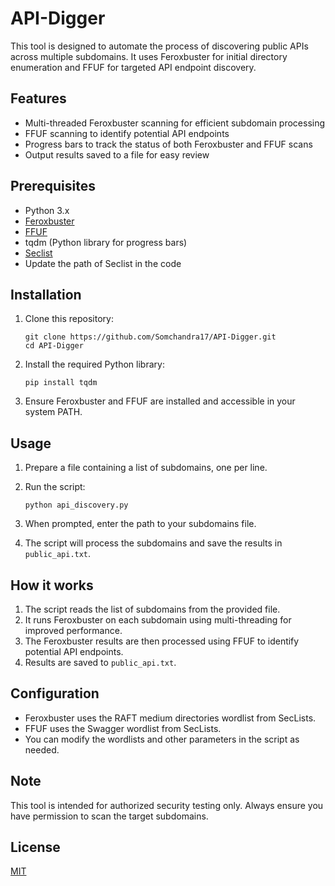 # API-Digger

This tool is designed to automate the process of discovering public APIs across multiple subdomains. It uses Feroxbuster for initial directory enumeration and FFUF for targeted API endpoint discovery.

## Features

- Multi-threaded Feroxbuster scanning for efficient subdomain processing
- FFUF scanning to identify potential API endpoints
- Progress bars to track the status of both Feroxbuster and FFUF scans
- Output results saved to a file for easy review

## Prerequisites

- Python 3.x
- [Feroxbuster](https://github.com/epi052/feroxbuster)
- [FFUF](https://github.com/ffuf/ffuf)
- tqdm (Python library for progress bars)
- [Seclist](https://github.com/danielmiessler/SecLists)
- Update the path of Seclist in the code

## Installation

1. Clone this repository:
   ```
   git clone https://github.com/Somchandra17/API-Digger.git
   cd API-Digger
   ```

2. Install the required Python library:
   ```
   pip install tqdm
   ```

3. Ensure Feroxbuster and FFUF are installed and accessible in your system PATH.

## Usage

1. Prepare a file containing a list of subdomains, one per line.

2. Run the script:
   ```
   python api_discovery.py
   ```

3. When prompted, enter the path to your subdomains file.

4. The script will process the subdomains and save the results in `public_api.txt`.

## How it works

1. The script reads the list of subdomains from the provided file.
2. It runs Feroxbuster on each subdomain using multi-threading for improved performance.
3. The Feroxbuster results are then processed using FFUF to identify potential API endpoints.
4. Results are saved to `public_api.txt`.

## Configuration

- Feroxbuster uses the RAFT medium directories wordlist from SecLists.
- FFUF uses the Swagger wordlist from SecLists.
- You can modify the wordlists and other parameters in the script as needed.

## Note

This tool is intended for authorized security testing only. Always ensure you have permission to scan the target subdomains.

## License

[MIT](https://choosealicense.com/licenses/mit/)

